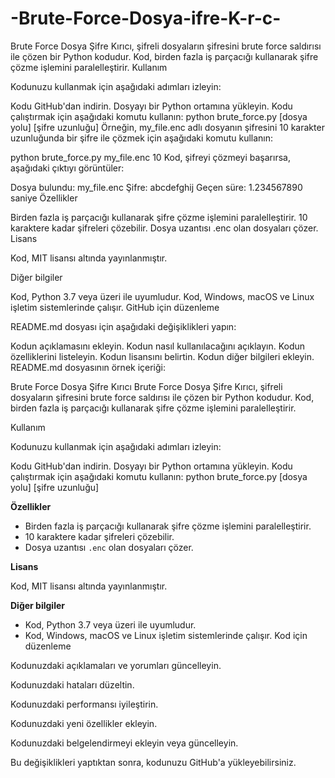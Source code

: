 # -Brute-Force-Dosya-ifre-K-r-c-
Brute Force Dosya Şifre Kırıcı, şifreli dosyaların şifresini brute force saldırısı ile çözen bir Python kodudur. Kod, birden fazla iş parçacığı kullanarak şifre çözme işlemini paralelleştirir.
Kullanım

Kodunuzu kullanmak için aşağıdaki adımları izleyin:

Kodu GitHub'dan indirin.
Dosyayı bir Python ortamına yükleyin.
Kodu çalıştırmak için aşağıdaki komutu kullanın:
python brute_force.py [dosya yolu] [şifre uzunluğu]
Örneğin, my_file.enc adlı dosyanın şifresini 10 karakter uzunluğunda bir şifre ile çözmek için aşağıdaki komutu kullanın:

python brute_force.py my_file.enc 10
Kod, şifreyi çözmeyi başarırsa, aşağıdaki çıktıyı görüntüler:

Dosya bulundu: my_file.enc
Şifre: abcdefghij
Geçen süre: 1.234567890 saniye
Özellikler

Birden fazla iş parçacığı kullanarak şifre çözme işlemini paralelleştirir.
10 karaktere kadar şifreleri çözebilir.
Dosya uzantısı .enc olan dosyaları çözer.
Lisans

Kod, MIT lisansı altında yayınlanmıştır.

Diğer bilgiler

Kod, Python 3.7 veya üzeri ile uyumludur.
Kod, Windows, macOS ve Linux işletim sistemlerinde çalışır.
GitHub için düzenleme

README.md dosyası için aşağıdaki değişiklikleri yapın:

Kodun açıklamasını ekleyin.
Kodun nasıl kullanılacağını açıklayın.
Kodun özelliklerini listeleyin.
Kodun lisansını belirtin.
Kodun diğer bilgileri ekleyin.
README.md dosyasının örnek içeriği:

Brute Force Dosya Şifre Kırıcı
Brute Force Dosya Şifre Kırıcı, şifreli dosyaların şifresini brute force saldırısı ile çözen bir Python kodudur. Kod, birden fazla iş parçacığı kullanarak şifre çözme işlemini paralelleştirir.

Kullanım

Kodunuzu kullanmak için aşağıdaki adımları izleyin:

Kodu GitHub'dan indirin.
Dosyayı bir Python ortamına yükleyin.
Kodu çalıştırmak için aşağıdaki komutu kullanın:
python brute_force.py [dosya yolu] [şifre uzunluğu]


**Özellikler**

* Birden fazla iş parçacığı kullanarak şifre çözme işlemini paralelleştirir.
* 10 karaktere kadar şifreleri çözebilir.
* Dosya uzantısı `.enc` olan dosyaları çözer.

**Lisans**

Kod, MIT lisansı altında yayınlanmıştır.

**Diğer bilgiler**

* Kod, Python 3.7 veya üzeri ile uyumludur.
* Kod, Windows, macOS ve Linux işletim sistemlerinde çalışır.
Kod için düzenleme

Kodunuzdaki açıklamaları ve yorumları güncelleyin.

Kodunuzdaki hataları düzeltin.

Kodunuzdaki performansı iyileştirin.

Kodunuzdaki yeni özellikler ekleyin.

Kodunuzdaki belgelendirmeyi ekleyin veya güncelleyin.

Bu değişiklikleri yaptıktan sonra, kodunuzu GitHub'a yükleyebilirsiniz.
